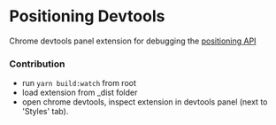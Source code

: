 # Positioning Devtools

Chrome devtools panel extension for debugging the [positioning API](https://react.fluentui.dev/?path=/docs/concepts-developer-positioning-components--default)

<!-- Available on [Chrome web store](). -->

### Contribution

- run `yarn build:watch` from root
- load extension from \_dist folder
- open chrome devtools, inspect extension in devtools panel (next to 'Styles' tab).
